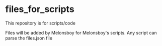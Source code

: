# files_for_scripts
This repository is for scripts/code

Files will be added by Melonsboy for Melonsboy's scripts.
Any script can parse the files.json file
